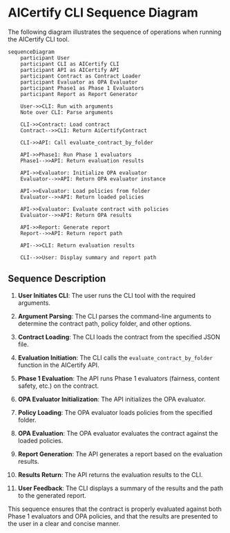 # AICertify CLI Sequence Diagram

The following diagram illustrates the sequence of operations when running the AICertify CLI tool.

```mermaid
sequenceDiagram
    participant User
    participant CLI as AICertify CLI
    participant API as AICertify API
    participant Contract as Contract Loader
    participant Evaluator as OPA Evaluator
    participant Phase1 as Phase 1 Evaluators
    participant Report as Report Generator

    User->>CLI: Run with arguments
    Note over CLI: Parse arguments

    CLI->>Contract: Load contract
    Contract-->>CLI: Return AiCertifyContract

    CLI->>API: Call evaluate_contract_by_folder

    API->>Phase1: Run Phase 1 evaluators
    Phase1-->>API: Return evaluation results

    API->>Evaluator: Initialize OPA evaluator
    Evaluator-->>API: Return OPA evaluator instance

    API->>Evaluator: Load policies from folder
    Evaluator-->>API: Return loaded policies

    API->>Evaluator: Evaluate contract with policies
    Evaluator-->>API: Return OPA results

    API->>Report: Generate report
    Report-->>API: Return report path

    API-->>CLI: Return evaluation results

    CLI-->>User: Display summary and report path
```

## Sequence Description

1. **User Initiates CLI**: The user runs the CLI tool with the required arguments.

2. **Argument Parsing**: The CLI parses the command-line arguments to determine the contract path, policy folder, and other options.

3. **Contract Loading**: The CLI loads the contract from the specified JSON file.

4. **Evaluation Initiation**: The CLI calls the `evaluate_contract_by_folder` function in the AICertify API.

5. **Phase 1 Evaluation**: The API runs Phase 1 evaluators (fairness, content safety, etc.) on the contract.

6. **OPA Evaluator Initialization**: The API initializes the OPA evaluator.

7. **Policy Loading**: The OPA evaluator loads policies from the specified folder.

8. **OPA Evaluation**: The OPA evaluator evaluates the contract against the loaded policies.

9. **Report Generation**: The API generates a report based on the evaluation results.

10. **Results Return**: The API returns the evaluation results to the CLI.

11. **User Feedback**: The CLI displays a summary of the results and the path to the generated report.

This sequence ensures that the contract is properly evaluated against both Phase 1 evaluators and OPA policies, and that the results are presented to the user in a clear and concise manner.
